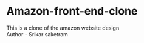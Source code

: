 # Amazon-front-end-clone
This is a clone of the amazon website design
<br>
Author - Srikar saketram
